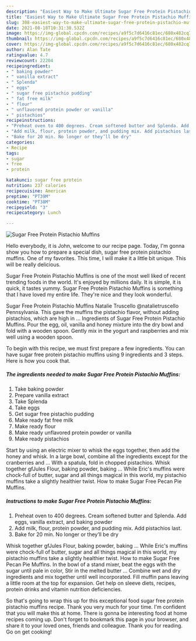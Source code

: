 ```yaml
---
description: "Easiest Way to Make Ultimate Sugar Free Protein Pistachio Muffins"
title: "Easiest Way to Make Ultimate Sugar Free Protein Pistachio Muffins"
slug: 308-easiest-way-to-make-ultimate-sugar-free-protein-pistachio-muffins
date: 2021-08-18T10:31:38.532Z
image: https://img-global.cpcdn.com/recipes/a9f5c7d6416c81ec/680x482cq70/sugar-free-protein-pistachio-muffins-recipe-main-photo.jpg
thumbnail: https://img-global.cpcdn.com/recipes/a9f5c7d6416c81ec/680x482cq70/sugar-free-protein-pistachio-muffins-recipe-main-photo.jpg
cover: https://img-global.cpcdn.com/recipes/a9f5c7d6416c81ec/680x482cq70/sugar-free-protein-pistachio-muffins-recipe-main-photo.jpg
author: Alan Tate
ratingvalue: 4.7
reviewcount: 22204
recipeingredient:
- " baking powder"
- " vanilla extract"
- " Splenda"
- " eggs"
- " sugar free pistachio pudding"
- " fat free milk"
- " flour"
- " unflavored protein powder or vanilla"
- " pistachios"
recipeinstructions:
- "Preheat oven to 400 degrees. Cream softened butter and Splenda. Add eggs, vanilla extract, and baking powder"
- "Add milk, flour, protein powder, and pudding mix. Add pistachios last."
- "Bake for 20 min. No longer or they’ll be dry"
categories:
- Recipe
tags:
- sugar
- free
- protein

katakunci: sugar free protein 
nutrition: 237 calories
recipecuisine: American
preptime: "PT39M"
cooktime: "PT38M"
recipeyield: "3"
recipecategory: Lunch

---
```



![Sugar Free Protein Pistachio Muffins](https://img-global.cpcdn.com/recipes/a9f5c7d6416c81ec/680x482cq70/sugar-free-protein-pistachio-muffins-recipe-main-photo.jpg)

Hello everybody, it is John, welcome to our recipe page. Today, I'm gonna show you how to prepare a special dish, sugar free protein pistachio muffins. One of my favorites. This time, I will make it a little bit unique. This will be really delicious.

Sugar Free Protein Pistachio Muffins is one of the most well liked of recent trending foods in the world. It's enjoyed by millions daily. It is simple, it is quick, it tastes yummy. Sugar Free Protein Pistachio Muffins is something that I have loved my entire life. They're nice and they look wonderful.

Sugar Free Protein Pistachio Muffins Natalie Truscello @natalietruscello Pennsylvania. This gave the muffins the pistachio flavor, without adding pistachios, which are high in … Ingredients of Sugar Free Protein Pistachio Muffins. Pour the egg, oil, vanilla and honey mixture into the dry bowl and fold with a wooden spoon. Gently mix in the yogurt and raspberries and mix well using a wooden spoon.


To begin with this recipe, we must first prepare a few ingredients. You can have sugar free protein pistachio muffins using 9 ingredients and 3 steps. Here is how you cook that.

<!--inarticleads1-->

##### The ingredients needed to make Sugar Free Protein Pistachio Muffins:

1. Take  baking powder
1. Prepare  vanilla extract
1. Take  Splenda
1. Take  eggs
1. Get  sugar free pistachio pudding
1. Make ready  fat free milk
1. Make ready  flour
1. Make ready  unflavored protein powder or vanilla
1. Make ready  pistachios


Start by using an electric mixer to whisk the eggs together, then add the honey and whisk. In a large bowl, combine all the ingredients except for the cranberries and … With a spatula, fold in chopped pistachios. Whisk together gfJules Flour, baking powder, baking … While Eric&#39;s muffins were chock-full of butter, sugar and all things magical in this world, my pistachio muffins take a slightly healthier twist. How to make Sugar Free Pecan Pie Muffins. 

<!--inarticleads2-->

##### Instructions to make Sugar Free Protein Pistachio Muffins:

1. Preheat oven to 400 degrees. Cream softened butter and Splenda. Add eggs, vanilla extract, and baking powder
1. Add milk, flour, protein powder, and pudding mix. Add pistachios last.
1. Bake for 20 min. No longer or they’ll be dry


Whisk together gfJules Flour, baking powder, baking … While Eric&#39;s muffins were chock-full of butter, sugar and all things magical in this world, my pistachio muffins take a slightly healthier twist. How to make Sugar Free Pecan Pie Muffins. In the bowl of a stand mixer, beat the eggs with the sugar until pale in color, Stir in the melted butter … Combine wet and dry ingredients and mix together until well incorporated. Fill muffin pans leaving a little room at the top for expansion. Get help on sleeve diets, recipes, protein drinks and vitamin nutrition deficiencies. 

So that's going to wrap this up for this exceptional food sugar free protein pistachio muffins recipe. Thank you very much for your time. I'm confident that you will make this at home. There is gonna be interesting food at home recipes coming up. Don't forget to bookmark this page in your browser, and share it to your loved ones, friends and colleague. Thank you for reading. Go on get cooking!
